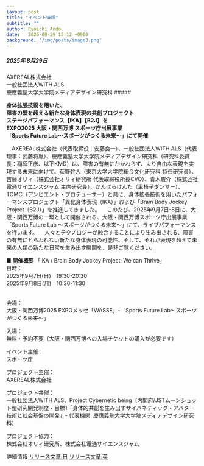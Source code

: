 ```yaml
---
layout: post
title: "イベント情報"
subtitle: ""
author: Ryoichi Ando
date:   2025-08-29 15:12 +0900
background: '/img/posts/image3.png'
---
```


##### 2025年 8月29日<br>
AXEREAL株式会社<br>
一般社団法人WITH ALS<br>
慶應義塾大学大学院メディアデザイン研究科 #####


**身体拡張技術を用いた、<br>
障害の壁を超える新たな身体表現の共創プロジェクト<br>
ステージパフォーマンス【IKA】【B2J】を<br>
EXPO2025 大阪・関西万博 スポーツ庁出展事業<br>
「Sports Future Lab～スポーツがつくる未来～」にて開催**

　AXEREAL株式会社（代表取締役：安藤良一）、一般社団法人WITH ALS（代表理事：武藤将胤）、慶應義塾大学大学院メディアデザイン研究科（研究科委員長：稲蔭正彦、以下KMD）は、障害の有無にかかわらず、より自由な表現を実現する未来に向けて、荻野幹人（東京大学大学院総合文化研究科 特任研究員）、吉藤オリィ（株式会社オリィ研究所 代表取締役所長CVO）、青木駿介（株式会社電通サイエンスジャム 主席研究員）、かんばらけんた（車椅子ダンサー）、TOMC（アンビエント・プロデューサー）と共に、身体拡張技術を用いたパフォーマンスプロジェクト「異化身体表現（IKA）」および「Brain Body Jockey Project（B2J）」を推進してきました。
　このたび、2025年9月7日-8日に、大阪・関西万博の一環として開催される、大阪・関西万博スポーツ庁出展事業「Sports Future Lab ～スポーツがつくる未来～」にて、ライブパフォーマンスを行います。
　人々とテクノロジーが融合することにより生み出される、障害の有無にとらわれない新たな身体表現の可能性、そして、それが表現を超えて未来の人類の新たな日常を生み出す瞬間を、是非ご覧ください。

<strong>
■ 開催概要
</strong>
「IKA / Brain Body Jockey Project: We can Thrive」<br>
日時：　<br>
2025年9月7日(日)　19:30-20:30<br>
2025年9月8日(月)　10:30-11:30<br><br>

会場：<br>
大阪・関西万博2025 EXPOメッセ「WASSE」-「Sports Future Lab～スポーツがつくる未来～」<br>

入場：<br>
無料・予約不要（大阪・関西万博への入場チケットの購入が必要です）<br>

イベント主催：<br>スポーツ庁<br>

プロジェクト主催：<br>AXEREAL株式会社<br>

プロジェクト共催：<br>一般社団法人WITH ALS、Project Cybernetic being（内閣府/JSTムーンショット型研究開発制度・目標1「身体的共創を生み出すサイバネティック・アバター技術と社会基盤の開発」- 代表機関: 慶應義塾大学大学院メディアデザイン研究科）<br>

プロジェクト協力：<br>株式会社オリィ研究所、株式会社電通サイエンスジャム

詳細情報
[リリース文章:日](https://drive.google.com/file/d/1eh4JedypGJpGVNlaVkkyzUT7l7RV5qam/view?usp=sharing)
[リリース文章:英](https://drive.google.com/file/d/1eh4JedypGJpGVNlaVkkyzUT7l7RV5qam/view?usp=sharing)









